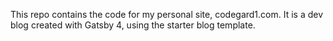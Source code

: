 This repo contains the code for my personal site, codegard1.com. It is a dev blog created with Gatsby 4, using the starter blog template.
